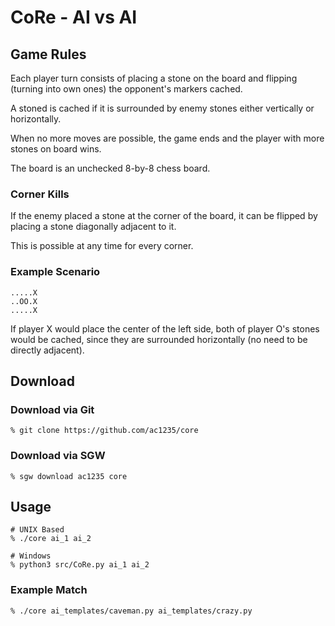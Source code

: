 # CoRe - AI vs AI

## Game Rules

Each player turn consists of placing a stone on the board
and flipping (turning into own ones) the opponent's markers cached.

A stoned is cached if it is surrounded by enemy stones either vertically or horizontally.

When no more moves are possible, the game ends and the player with more stones on board wins.

The board is an unchecked 8-by-8 chess board.

### Corner Kills

If the enemy placed a stone at the corner of the board,
it can be flipped by placing a stone diagonally adjacent to it.

This is possible at any time for every corner.

### Example Scenario

```
.....X
..OO.X
.....X
```

If player X would place the center of the left side, both of player O's stones would be cached,
since they are surrounded horizontally (no need to be directly adjacent).

## Download

### Download via Git

```
% git clone https://github.com/ac1235/core
```

### Download via SGW

```
% sgw download ac1235 core
```

## Usage

```
# UNIX Based
% ./core ai_1 ai_2

# Windows
% python3 src/CoRe.py ai_1 ai_2
```

### Example Match

```
% ./core ai_templates/caveman.py ai_templates/crazy.py
```
